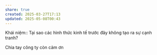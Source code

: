 ```yaml
---
share: true
created: 2025-03-27T17:13
updated: 2025-05-08T00:43
---
```

Khái niệm:: 
Tại sao các hình thức kinh tế trước đây không tạo ra sự cạnh tranh?

Chia tay công ty còn cảm ơn